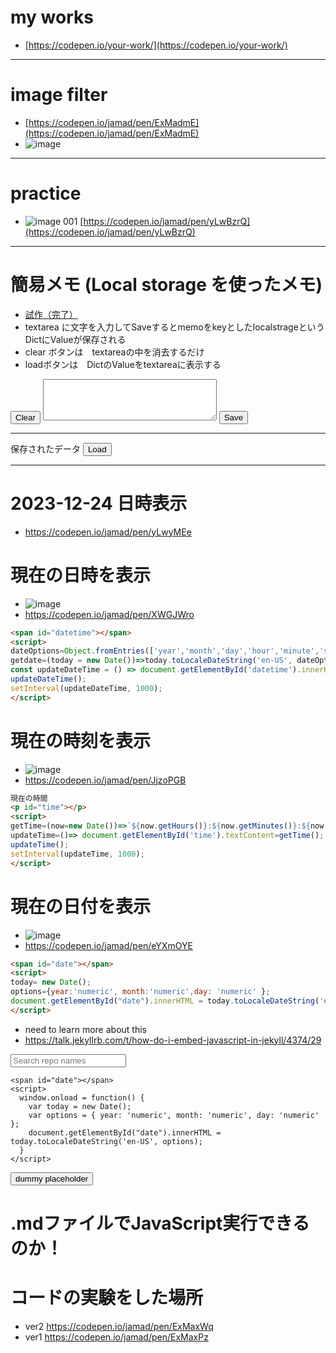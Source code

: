 <link rel="stylesheet" type="text/css" href="/assets/css/styles.css" />

# my works
* [https://codepen.io/your-work/](https://codepen.io/your-work/)

---

# image filter
* [https://codepen.io/jamad/pen/ExMadmE](https://codepen.io/jamad/pen/ExMadmE)
* ![image](https://github.com/jamad/jamad.github.io/assets/949913/1cb81a0f-03ab-406e-9333-aa9ab63654f0)



---

# practice
* ![image](https://github.com/jamad/jamad.github.io/assets/949913/50f1390a-13fc-4a7d-a750-847e7034cbfa) 001 [https://codepen.io/jamad/pen/yLwBzrQ](https://codepen.io/jamad/pen/yLwBzrQ)

---

# 簡易メモ (Local storage を使ったメモ)
* [試作（完了）](https://codepen.io/jamad/pen/wvOBJwE?editors=1000)
* textarea に文字を入力してSaveするとmemoをkeyとしたlocalstrageというDictにValueが保存される
* clear ボタンは　textareaの中を消去するだけ
* loadボタンは　DictのValueをtextareaに表示する

<head><meta charset="UTF-8"></head>

<input id="clear" value="Clear" type="button" onclick="clearMemo()">
<textarea id="memo" rows="4" cols="32" name="memo"></textarea>
<input id="save" value="Save" type="button" onclick="saveMemo()"> 

<hr>
保存されたデータ
<input id="load" value="Load" type="button" onclick="loadMemo()"> 
<div id="display"></div>

<script>
  memoInput = document.getElementById("memo");
  clearMemo=()=>memoInput.value = "";
  
  displayDiv = document.getElementById("display");
  
  memoInput.value = localStorage.getItem("memo");
  if (memoInput.value)displayDiv.innerHTML = `${localStorage.getItem("memo")}`;
  
  function saveMemo() {
    localStorage.setItem("memo", memoInput.value);
    displayDiv.innerHTML=`${localStorage.getItem("memo")}`;
    if (localStorage.getItem("memo")=='') displayDiv.innerHTML = "No saved memo found yet!";
  }

  function loadMemo() {
    memoInput.value = localStorage.getItem("memo");
    if (memoInput.value==''){ displayDiv.innerHTML = "No saved memo found yet!";}
    else{displayDiv.innerHTML=`${memoInput.value}`;}
  }

</script>


---

# 2023-12-24  日時表示
* https://codepen.io/jamad/pen/yLwyMEe

<p id="mytime"></p>
<script>
opt=Object.fromEntries(['year','month','day','hour','minute','second'].map(k=>[k,'numeric']));
d=(t = new Date())=>t.toLocaleDateString('en-US',opt);
ut=()=> document.getElementById('mytime').innerHTML=d();
setInterval(ut, 500);
</script>

# 現在の日時を表示
* ![image](https://github.com/jamad/jamad.github.io/assets/949913/18f44f87-42b1-4fa3-b91f-71726a1d20ee)
* https://codepen.io/jamad/pen/XWGJWro
```html
<span id="datetime"></span>
<script>
dateOptions=Object.fromEntries(['year','month','day','hour','minute','second'].map(key=>[key,'numeric']));
getdate=(today = new Date())=>today.toLocaleDateString('en-US', dateOptions);
const updateDateTime = () => document.getElementById('datetime').innerHTML =`${getdate()}`;
updateDateTime();
setInterval(updateDateTime, 1000);
</script>
```


# 現在の時刻を表示
* ![image](https://github.com/jamad/jamad.github.io/assets/949913/6cd01629-0eeb-495f-99de-02c4de680648)
* https://codepen.io/jamad/pen/JjzoPGB

```html
現在の時間
<p id="time"></p>
<script>
getTime=(now=new Date())=>`${now.getHours()}:${now.getMinutes()}:${now.getSeconds()}`;
updateTime=()=> document.getElementById('time').textContent=getTime();
updateTime();
setInterval(updateTime, 1000);
</script> 
```


# 現在の日付を表示
* ![image](https://github.com/jamad/jamad.github.io/assets/949913/3e1f707b-83b3-4f6b-85ef-c47c83b4d59b)
* https://codepen.io/jamad/pen/eYXmOYE

```html
<span id="date"></span>
<script>
today= new Date();
options={year:'numeric', month:'numeric',day: 'numeric' };
document.getElementById("date").innerHTML = today.toLocaleDateString('en-US', options);
</script>
```

* need to learn more about this
* https://talk.jekyllrb.com/t/how-do-i-embed-javascript-in-jekyll/4374/29
  

<div id="repos">
    <div class="container">
        <!-- Filter controls -->
        <div class="field">
            <p class="control has-icons-left">
                <input class="search input" type="text" placeholder="Search repo names">
                <span class="icon is-left">
                    <i class="fas fa-search" aria-hidden="true"></i>
                </span>
            </p>
        </div>
    </div>
</div>



```
<span id="date"></span>
<script>
  window.onload = function() {
    var today = new Date();
    var options = { year: 'numeric', month: 'numeric', day: 'numeric' };
    document.getElementById("date").innerHTML = today.toLocaleDateString('en-US', options);
  }
</script> 
```


<button onclick="copyText()"><span id="mystr">dummy placeholder</span></button>

<script>
var mystr= new Date().toISOString().slice(0, 10) + '-';
document.getElementById("mystr").innerText =mystr;

// テキストエリア追加し、コピー後に削除
function copyText() {
  var textArea = document.createElement("textarea");
  document.body.appendChild(textArea);
  textArea.value = mystr;
  textArea.select();
  document.execCommand("copy");
  document.body.removeChild(textArea);
  alert("copied : " + mystr);
}
</script>


# .mdファイルでJavaScript実行できるのか！
 
# コードの実験をした場所　
* ver2 https://codepen.io/jamad/pen/ExMaxWq
* ver1 https://codepen.io/jamad/pen/ExMaxPz


